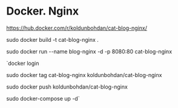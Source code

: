 # Docker. Nginx

https://hub.docker.com/r/koldunbohdan/cat-blog-nginx/ 


sudo docker build -t cat-blog-nginx .

sudo docker run --name blog-nginx -d -p 8080:80 cat-blog-nginx

`docker login 

sudo docker tag cat-blog-nginx koldunbohdan/cat-blog-nginx

sudo docker push koldunbohdan/cat-blog-nginx


sudo docker-compose up -d`
